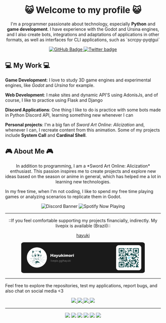 <h1 align="center">😺 Welcome to my profile 😺</h1>

<p align="center">
  I'm a programmer passionate about technology, especially <strong>Python</strong> and <strong>game development</strong>. I have experience with the Godot and Ursina engines, and I also create bots, integrations and adaptations of applications in other formats, as well as interfaces for CLI applications, such as `scrcpy-pyqtgui`
</p>
<div align="center">
  <a href="https://github.com/hayukimori">
    <img src="https://img.shields.io/badge/-hayukimori-black?style=flat-square&logo=github&logoColor=white" alt="GitHub Badge" />
  </a>
  <a href="https://x.com/hayukimori">
    <img src="https://img.shields.io/badge/hayukimori-black?style=flat-square&logo=X&logoColor=white" alt="Twitter badge" />
  </a>

</div>




<!-- <p align="center"><img align="center" src="https://github-readme-streak-stats.herokuapp.com/?user=hayukimori&theme=dark" /></p> -->

<div align="left">

##     💻 My Work     💻




 **Game Development**: I love to study 3D game engines and experimental engines, like _Godot_ and _Ursina_ for example.
 
**Web Development**: I make sites and dynamic API'S using  AdonisJs, and of course, I like to practice using Flask and Django

**Discord Applications**: One thing I like to do is practice with some bots made in Python Discord API, learning something new whenever I can

**Personal projects**: I'm a big fan of *Sword Art Online: Alicization* and, whenever I can, I recreate content from this animation. Some of my projects include **System Call** and **Cardinal Shell**.

</div>

<div align="left">

## 🎮 About Me 🎮

<p align="center"> 
  In addition to programming, I am a *Sword Art Online: Alicization* enthusiast. This passion inspires me to create projects and explore new ideas based on the season or anime in general, which has helped me a lot in learning new technologies.</p>
<p>
In my free time, when I'm not coding, I like to spend my free time playing games or analyzing scenarios to replicate them in Godot.
</p>

</div>

<div align="center">
  <img src="https://discord.c99.nl/widget/theme-1/691396580875436083.png" alt="Discord Banner"/> 
  <img src="https://spotify-recently-played-readme.vercel.app/api?user=afuulz7ed9ld43ovs0lbghgb3&count=1" alt="Spotify  Now Playing" width="300" />
</div>

---

<div align="center">
  
  ::If you feel comfortable supporting my projects financially, indirectly. My livepix is ​​available (Brazil):: 
  
  [hayuki](https://livepix.gg/hayuki)

  <img src="bitmap.png" width=400px>
  

</div>

---

Feel free to explore the repositories, test my applications, report bugs, and also chat on social media <3

<div align="center">
  <a href="https://x.com/hayukimori" target="_blank">
    <img src="https://img.shields.io/badge/Twitter-black?&style=for-the-badge&logo=x&logoColor=white" target="_blank">
  </a>
  <a href="https://www.facebook.com/hayukimori.hayu" target="_blank">
    <img src="https://img.shields.io/badge/facebook-%231877F2.svg?&style=for-the-badge&logo=facebook&logoColor=white" target="_blank">
  </a>
  <a href="https://www.youtube.com/channel/UC62_-S55MDfWxzqwHswwMgA" target="_blank">
    <img src="https://img.shields.io/badge/YouTube-FF0000?style=for-the-badge&logo=youtube&logoColor=white" target="_blank">
  </a>
  <a href="https://codeberg.org/hayukimori" target="_blank">
    <img src="https://img.shields.io/badge/Codeberg-blue?style=for-the-badge&logo=codeberg&logoColor=white" target="_blank">
  </a>
  
</div>

<hr>
<div align="center">
  <img src="https://img.shields.io/badge/Python-yellow?style=for-the-badge&logo=python&logoColor=white"/>
  <img src="https://img.shields.io/badge/Ursina-blue?style=for-the-badge&logo=python&logoColor=white"/>
  <img src="https://img.shields.io/badge/GDScript-blue?style=for-the-badge&logo=godot-engine&logoColor=white"/>
  <img src="https://img.shields.io/badge/Adonis-purple?style=for-the-badge&logo=typescript&logoColor=white"/>
  <img src="https://img.shields.io/badge/Next-green?style=for-the-badge&logo=typescript&logoColor=white"/>
  <img src="https://img.shields.io/badge/Javascript-black?style=for-the-badge&logo=javascript&logoColor=white"/>
  
</div>

